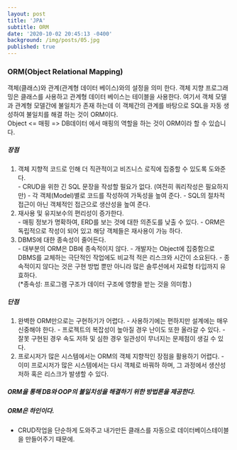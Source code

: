 ```yaml
---
layout: post
title: 'JPA'
subtitle: ORM
date: '2020-10-02 20:45:13 -0400'
background: /img/posts/05.jpg
published: true
---
```


### ORM(Object Relational Mapping)
  객체(클래스)와 관계(관계형 데이터 베이스)와의 설정을 의미 한다. 객체 지향 프로그래밍은 클래스를 사용하고 관계형 데이터 베이스는 테이블을 사용한다.    여기서 객체 모델과 관계형 모델간에 불일치가 존재 하는데 이 객체간의 관계를 바탕으로 SQL을 자동 생성하여 불일치를 해결 하는 것이 ORM이다.   
  Object <= 매핑 => DB데이터 에서 매핑의 역할을 하는 것이 ORM이라 할 수 있습니다.   
##### 장점   
  1. 객체 지향적 코드로 인해 더 직관적이고 비즈니스 로직에 집중할 수 있도록 도와준다.   
    - CRUD을 위한 긴 SQL 문장을 작성할 필요가 없다. (여전히 쿼리작성은 필요하지만)
    - 각 객체(Model)별로 코드를 작성하여 가독성을 높여 준다.
    - SQL의 절차적 접근이 아닌 객체적인 접근으로 생산성을 높여 준다.
  2. 재사용 및 유지보수의 편리성이 증가한다.   
    - 매핑 정보가 명확하여, ERD를 보는 것에 대한 의존도를 낮출 수 있다.
    - ORM은 독립적으로 작성이 되어 있고 해당 객체들은 재사용이 가능 하다.
  3. DBMS에 대한 종속성이 줄어든다.   
    - 대부분의 ORM은 DB에 종속적이지 않다.
    - 개발자는 Object에 집중함으로 DBMS를 교체하는 극단적인 작업에도 비교적 적은 리스크와 시간이 소요된다.
    - 종속적이지 않다는 것은 구현 방법 뿐만 아니라 많은 솔루션에서 자료형 타입까지 유효하다.   
    (*종속성: 프로그램 구조가 데이터 구조에 영향을 받는 것을 의미함.)
##### 단점
  1. 완벽한 ORM만으로는 구현하기가 어렵다.
    - 사용하기에는 편하지만 설계에는 매우 신중해야 한다.
    - 프로젝트의 복잡성이 높아질 경우 난이도 또한 올라갈 수 있다.
    - 잘못 구현된 경우 속도 저하 및 심한 경우 일관성이 무너지는 문제점이 생길 수 있다.
  2. 프로시저가 많은 시스템에서는 ORM의 객체 지향적인 장점을 활용하기 어렵다.
    - 이미 프로시저가 많은 시스템에서는 다시 객체로 바꿔하 하며, 그 과정에서 생산성 저하 혹은 리스크가 발생할 수 있다.

##### ORM을 통해 DB와 OOP의 불일치성을 해결하기 위한 방법론을 제공한다.   

##### ORM은 하인이다.
  - CRUD작업을 단순하게 도와주고 내가만든 클래스를 자동으로 데이터베이스테이블을 만들어주기 때문에.
